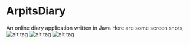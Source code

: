 # ArpitsDiary
An online diary application written in Java
Here are some screen shots,
![alt tag](https://raw.github.com/tarpit27/ArpitsDiary/master/screens/ArpitsDiaryIndex.png)
![alt tag](https://raw.github.com/tarpit27/ArpitsDiary/master/screens/ArpitsDiary2.png)
![alt tag](https://raw.github.com/tarpit27/ArpitsDiary/master/screens/ArpitsDiary3.png)
